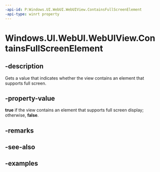 ```yaml
---
-api-id: P:Windows.UI.WebUI.WebUIView.ContainsFullScreenElement
-api-type: winrt property
---
```


<!-- Property syntax.
public bool ContainsFullScreenElement { get; }
-->

# Windows.UI.WebUI.WebUIView.ContainsFullScreenElement

## -description
Gets a value that indicates whether the view contains an element that supports full screen.

## -property-value
**true** if the view contains an element that supports full screen display; otherwise, **false**.

## -remarks

## -see-also

## -examples

